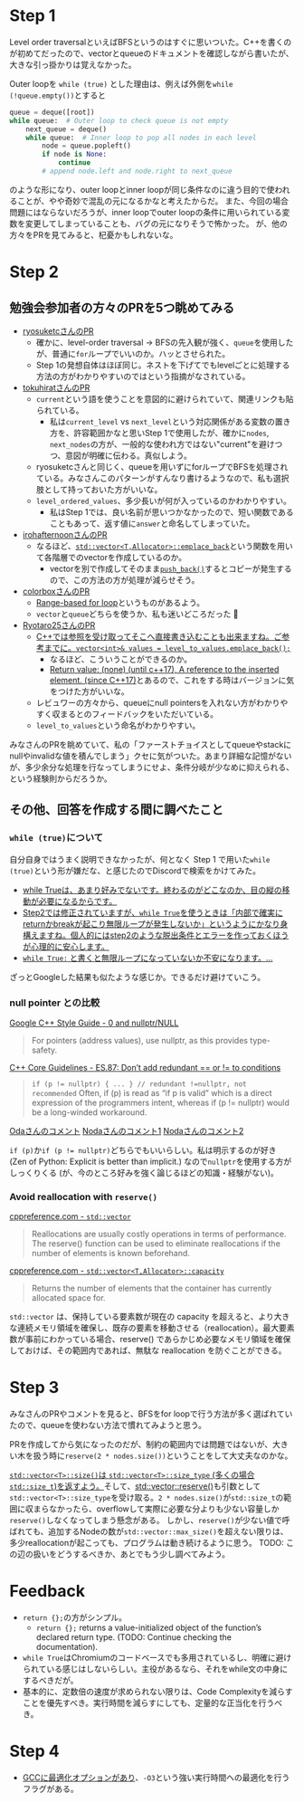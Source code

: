 # Step 1

Level order traversalといえばBFSというのはすぐに思いついた。C++を書くのが初めてだったので、vectorとqueueのドキュメントを確認しながら書いたが、大きな引っ掛かりは覚えなかった。

Outer loopを `while (true)` とした理由は、例えば外側を`while (!queue.empty())`とすると

```python
queue = deque([root])
while queue:  # Outer loop to check queue is not empty
    next_queue = deque()
    while queue:  # Inner loop to pop all nodes in each level
        node = queue.popleft()
        if node is None:
            continue
        # append node.left and node.right to next_queue
```

のような形になり、outer loopとinner loopが同じ条件なのに違う目的で使われることが、やや奇妙で混乱の元になるかなと考えたからだ。
また、今回の場合問題にはならないだろうが、inner loopでouter loopの条件に用いられている変数を変更してしまっていることも、バグの元になりそうで怖かった。
が、他の方々をPRを見てみると、杞憂かもしれないな。

# Step 2

## 勉強会参加者の方々のPRを5つ眺めてみる

- [ryosuketcさんのPR](https://github.com/ryosuketc/leetcode_arai60/pull/26)
    - 確かに、level-order traversal -> BFSの先入観が強く、`queue`を使用したが、普通に`for`ループでいいのか。ハッとさせられた。
    - Step 1の発想自体はほぼ同じ。ネストを下げてでもlevelごとに処理する方法の方がわかりやすいのではという指摘がなされている。
- [tokuhiratさんのPR](https://github.com/tokuhirat/LeetCode/pull/26)
    - `current`という語を使うことを意図的に避けられていて、関連リンクも貼られている。
        - 私は`current_level` vs `next_level`という対応関係がある変数の置き方を、許容範囲かなと思いStep 1で使用したが、確かに`nodes`, `next_nodes`の方が、一般的な使われ方ではない"current"を避けつつ、意図が明確に伝わる。真似しよう。
    - ryosuketcさんと同じく、queueを用いずにforループでBFSを処理されている。みなさんこのパターンがすんなり書けるようなので、私も選択肢として持っておいた方がいいな。
    - `level_ordered_values`、多少長いが何が入っているのかわかりやすい。
        - 私はStep 1では、良い名前が思いつかなかったので、短い関数であることもあって、返す値に`answer`と命名してしまっていた。
- [irohafternoonさんのPR](https://github.com/irohafternoon/LeetCode/pull/29)
    - なるほど、[`std::vector<T,Allocator>::emplace_back`](https://en.cppreference.com/w/cpp/container/vector/emplace_back)という関数を用いて各階層でのvectorを作成しているのか。
        - vectorを別で作成してそのまま[`push_back()`](https://en.cppreference.com/w/cpp/container/vector/push_back)するとコピーが発生するので、この方法の方が処理が減らせそう。
- [colorboxさんのPR](https://github.com/colorbox/leetcode/pull/40)
    - [Range-based for loop](https://en.cppreference.com/w/cpp/language/range-for.html)というものがあるよう。
    - `vector`と`queue`どちらを使うか、私も迷いどころだった :eyes:
- [Ryotaro25さんのPR](https://github.com/Ryotaro25/leetcode_first60/pull/28)
    - [C++では参照を受け取ってそこへ直接書き込むことも出来ますね。ご参考までに。`vector<int>& values = level_to_values.emplace_back();`](https://github.com/Ryotaro25/leetcode_first60/pull/28/files#r1729662913)
        - なるほど、こういうことができるのか。
        - [Return value: (none) (until c++17), A reference to the inserted element. (since C++17)](https://en.cppreference.com/w/cpp/container/vector/emplace_back)とあるので、これをする時はバージョンに気をつけた方がいいな。
    - レビュワーの方々から、queueにnull pointersを入れない方がわかりやすく収まるとのフィードバックをいただいている。
    - `level_to_values`という命名がわかりやすい。

みなさんのPRを眺めていて、私の「ファーストチョイスとしてqueueやstackにnullやinvalidな値を積んでしまう」クセに気がついた。あまり詳細な記憶がないが、多少余分な処理を行なってしまうにせよ、条件分岐が少なめに抑えられる、という経験則からだろうか。

## その他、回答を作成する間に調べたこと

### `while (true)`について

自分自身ではうまく説明できなかったが、何となく Step 1 で用いた`while (true)`という形が嫌だな、と感じたのでDiscordで検索をかけてみた。

- [while Trueは、あまり好みでないです。終わるのがどこなのか、目の縦の移動が必要になるからです。](https://github.com/fuga-98/arai60/pull/26#discussion_r2004906584)
- [Step2では修正されていますが、`while True`を使うときは「内部で確実にreturnかbreakが起こり無限ループが発生しないか」というようにかなり身構えますね。個人的にはstep2のような脱出条件とエラーを作っておくほうが心理的に安心します。](https://github.com/tokuhirat/LeetCode/pull/11#discussion_r2080943934)
- [`while True:` と書くと無限ループになっていないか不安になります。...](https://github.com/fuga-98/arai60/pull/23#discussion_r2161159864)

ざっとGoogleした結果も似たような感じか。できるだけ避けていこう。

### null pointer との比較

[Google C++ Style Guide - 0 and nullptr/NULL](https://google.github.io/styleguide/cppguide.html#0_and_nullptr/NULL)

> For pointers (address values), use nullptr, as this provides type-safety.

[C++ Core Guidelines - ES.87: Don’t add redundant == or != to conditions](https://isocpp.github.io/CppCoreGuidelines/CppCoreGuidelines#es87-dont-add-redundant--or--to-conditions)

> `if (p != nullptr) { ... } // redundant !=nullptr, not recommended`
> Often, if (p) is read as “if p is valid” which is a direct expression of the programmers intent, whereas if (p != nullptr) would be a long-winded workaround.

[Odaさんのコメント](https://github.com/nktr-cp/leetcode/pull/3#issuecomment-2840973072)
[Nodaさんのコメント1](https://github.com/ntanaka1984/leetcode/pull/1#discussion_r2179905618)
[Nodaさんのコメント2](https://github.com/konnysh/arai60/pull/7#discussion_r1845470928)

`if (p)`か`if (p != nullptr)`どちらでもいいらしい。私は明示するのが好き (Zen of Python: Explicit is better than implicit.) なので`nullptr`を使用する方がしっくりくる (が、今のところ好みを強く論じるほどの知識・経験がない)。

### Avoid reallocation with `reserve()`

[cppreference.com - `std::vector`](https://en.cppreference.com/w/cpp/container/vector.html)

> Reallocations are usually costly operations in terms of performance. The reserve() function can be used to eliminate reallocations if the number of elements is known beforehand.

[cppreference.com - `std::vector<T,Allocator>::capacity`](https://en.cppreference.com/w/cpp/container/vector/capacity.html)

> Returns the number of elements that the container has currently allocated space for.

`std::vector` は、保持している要素数が現在の capacity を超えると、より大きな連続メモリ領域を確保し、既存の要素を移動させる（reallocation）。最大要素数が事前にわかっている場合、reserve() であらかじめ必要なメモリ領域を確保しておけば、その範囲内であれば、無駄な reallocation を防ぐことができる。

# Step 3

みなさんのPRやコメントを見ると、BFSをfor loopで行う方法が多く選ばれていたので、queueを使わない方法で慣れてみようと思う。

PRを作成してから気になったのだが、制約の範囲内では問題ではないが、大きい木を扱う時に`reserve(2 * nodes.size())`ということをして大丈夫なのかな。

[`std::vector<T>::size()`は `std::vector<T>::size_type` (多くの場合`std::size_t`)を返すよう。](https://en.cppreference.com/w/cpp/container/vector.html)そして、[std::vector<T>::reserve()](https://en.cppreference.com/w/cpp/container/vector/reserve.html)も引数として`std::vector<T>::size_type`を受け取る。`2 * nodes.size()`が`std::size_t`の範囲に収まらなかったら、overflowして実際に必要な分よりも少ない容量しか`reserve()`しなくなってしまう懸念がある。
しかし、`reserve()`が少ない値で呼ばれても、追加するNodeの数が`std::vector::max_size()`を超えない限りは、多少reallocationが起こっても、プログラムは動き続けるように思う。
TODO: この辺の扱いをどうするべきか、あとでもう少し調べてみよう。

# Feedback

- `return {};`の方がシンプル。
    - `return {};` returns a value-initialized object of the function’s declared return type. (TODO: Continue checking the documentation).
- `while True`はChromiumのコードベースでも多用されているし、明確に避けられている感じはしないらしい。主役があるなら、それをwhile文の中身にするべきだが。
- 基本的に、定数倍の速度が求められない限りは、Code Complexityを減らすことを優先すべき。実行時間を減らすにしても、定量的な正当化を行うべき。

# Step 4

- [GCCに最適化オプションがあり](https://gcc.gnu.org/onlinedocs/gcc/Optimize-Options.html)、`-O3`という強い実行時間への最適化を行うフラグがある。
